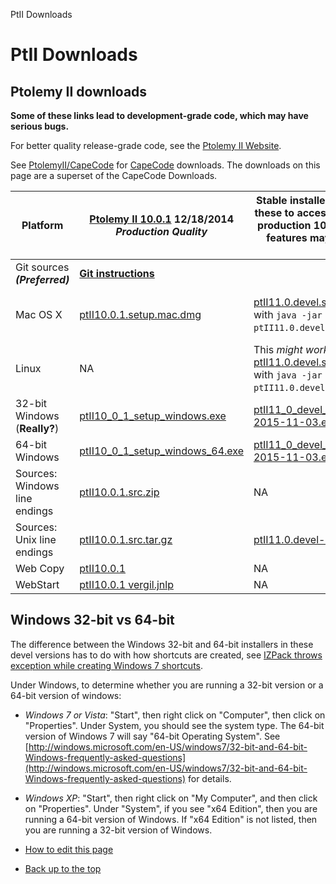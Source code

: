 PtII Downloads

PtII Downloads
==============

Ptolemy II downloads
--------------------

**Some of these links lead to development-grade code, which may have serious bugs.**

For better quality release-grade code, see the [Ptolemy II Website](http://ptolemy.eecs.berkeley.edu/ptolemyII).

See [PtolemyII/CapeCode](http://accessors.org/wiki/PtolemyII) for [CapeCode](http://capecode.org) downloads. The downloads on this page are a superset of the CapeCode Downloads.

| Platform | [Ptolemy II 10.0.1](http://ptolemy.eecs.berkeley.edu/ptolemyII/ptII10.0/) 12/18/2014 _Production Quality_ | Stable installers 11/03/2015. Use these to access features since the production 10.0.1 release. Not all features may work. _Tested by hand_ | Most Recent Nightly Build _Experimental, not tested by hand_ |
| --- | --- | --- | --- |
| Git sources **_(Preferred)_** | **[Git instructions](http://chess.eecs.berkeley.edu/ptexternal)** |
| Mac OS X | [ptII10.0.1.setup.mac.dmg](http://ptolemy.eecs.berkeley.edu/ptolemyII/ptII10.0/ptII10.0.1.setup.mac.dmg) | [ptII11.0.devel.setup.mac.jar](http://chess.eecs.berkeley.edu/ptexternal/nightly/stable/ptII11.0.devel.setup.mac.jar) (invoke with `java -jar ptII11.0.devel.setup.mac.jar`) | [ptII11.0.devel.setup.mac.app.tar.gz](https://github.com/icyphy/ptII/releases/download/nightly/ptII11.0.devel.setup.mac.app.tar.gz) (Untar, then right click on the .app file and select Open. See [Notes for Mac OS X](http://ptolemy.eecs.berkeley.edu/ptolemyII/ptII10.0/mac.htm)
| Linux | NA | This _might work_: [ptII11.0.devel.setup.mac.jar](http://chess.eecs.berkeley.edu/ptexternal/nightly/stable/ptII11.0.devel.setup.mac.jar) (invoke with `java -jar ptII11.0.devel.setup.mac.jar`) | [ptII11.0.devel.setup.linux.tar.gz](https://github.com/icyphy/ptII/releases/download/nightly/ptII11.0.devel.setup.linux.tar.gz) | (Untar, then invoke `java -jar ptII11.0.devel.setup.jar` |
| 32-bit Windows (**Really?**) | [ptII10\_0\_1\_setup\_windows.exe](http://ptolemy.eecs.berkeley.edu/ptolemyII/ptII10.0/ptII10_0_1_setup_windows.exe) | [ptII11\_0\_devel\_setup\_windows-2015-11-03.exe](http://chess.eecs.berkeley.edu/ptexternal/nightly/stable/ptII11_0_devel_setup_windows-2015-11-03.exe) | NA |
| 64-bit Windows | [ptII10\_0\_1\_setup\_windows_64.exe](http://ptolemy.eecs.berkeley.edu/ptolemyII/ptII10.0/ptII10_0_1_setup_windows_64.exe) | [ptII11\_0\_devel\_setup\_windows_64-2015-11-03.exe](http://chess.eecs.berkeley.edu/ptexternal/nightly/stable/ptII11_0_devel_setup_windows_64-2015-11-03.exe) | [ptII11\_0\_devel\_setup\_windows_64.exe](https://github.com/icyphy/ptII/releases/download/nightly/ptII11_0_devel_setup_windows_64.exe) |
| Sources: Windows line endings | [ptII10.0.1.src.zip](http://ptolemy.eecs.berkeley.edu/ptolemyII/ptII10.0/ptII10.0.1.src.zip) | NA | [ptII11.0.devel.src.zip](https://github.com/icyphy/ptII/releases/download/nightly/ptII11.0.devel.src.zip) |
| Sources: Unix line endings | [ptII10.0.1.src.tar.gz](http://ptolemy.eecs.berkeley.edu/ptolemyII/ptII10.0/ptII10.0.1.src.tar.gz) | [ptII11.0.devel-2015-11-03.tar.gz](http://chess.eecs.berkeley.edu/ptexternal/nightly/stable/ptII11.0.devel-2015-11-03.tar.gz) | [ptII11.0.devel.src.tar](https://github.com/icyphy/ptII/releases/download/nightly/ptII11.0.devel.src.tar) ([Eclipse instructions](http://chess.eecs.berkeley.edu/ptexternal/nightly/doc/eclipse/index.htm))
| Web Copy | [ptII10.0.1](http://ptolemy.eecs.berkeley.edu/ptolemyII/ptII10.0/ptII10.0.1/doc/index.htm) | NA | NA |
| WebStart | [ptII10.0.1 vergil.jnlp](http://ptolemy.eecs.berkeley.edu/ptolemyII/ptII10.0/jnlp-10.0.1/vergil.jnlp) | NA | [ptII11.0.devel vergil.jnlp](http://ptolemy.eecs.berkeley.edu/ptolemyII/ptII11.0/jnlp-11.0.devel/vergil.jnlp)

Windows 32-bit vs 64-bit
------------------------

The difference between the Windows 32-bit and 64-bit installers in these devel versions has to do with how shortcuts are created, see [IZPack throws exception while creating Windows 7 shortcuts](http://jira.codehaus.org/browse/IZPACK-506).

Under Windows, to determine whether you are running a 32-bit version or a 64-bit version of windows:

*   _Windows 7 or Vista_: "Start", then right click on "Computer", then click on "Properties". Under System, you should see the system type. The 64-bit version of Windows 7 will say "64-bit Operating System". See [http://windows.microsoft.com/en-US/windows7/32-bit-and-64-bit-Windows-frequently-asked-questions](http://windows.microsoft.com/en-US/windows7/32-bit-and-64-bit-Windows-frequently-asked-questions) for details.
*   _Windows XP_: "Start", then right click on "My Computer", and then click on "Properties". Under "System", if you see "x64 Edition", then you are running a 64-bit version of Windows. If "x64 Edition" is not listed, then you are running a 32-bit version of Windows.

*   [How to edit this page](../edit.html)
*   [Back up to the top](../index.html)
